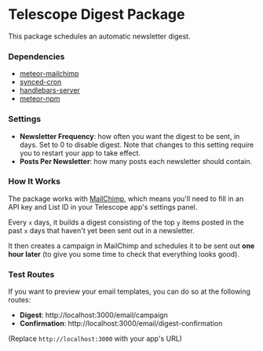 # Telescope Digest Package

This package schedules an automatic newsletter digest.

### Dependencies

- [meteor-mailchimp](https://github.com/MiroHibler/meteor-mailchimp/)
- [synced-cron](https://github.com/percolatestudio/meteor-synced-cron)
- [handlebars-server](https://github.com/EventedMind/meteor-handlebars-server)
- [meteor-npm](https://github.com/arunoda/meteor-npm/)

### Settings

- **Newsletter Frequency**: how often you want the digest to be sent, in days. Set to 0 to disable digest. Note that changes to this setting require you to restart your app to take effect. 
- **Posts Per Newsletter**: how many posts each newsletter should contain. 

### How It Works

The package works with [MailChimp](http://mailchimp.com), which means you'll need to fill in an API key and List ID in your Telescope app's settings panel. 

Every `x` days, it builds a digest consisting of the top `y` items posted in the past `x` days that haven't yet been sent out in a newsletter. 

It then creates a campaign in MailChimp and schedules it to be sent out **one hour later** (to give you some time to check that everything looks good).

### Test Routes

If you want to preview your email templates, you can do so at the following routes: 

- **Digest**: http://localhost:3000/email/campaign
- **Confirmation**: http://localhost:3000/email/digest-confirmation

(Replace `http://localhost:3000` with your app's URL)